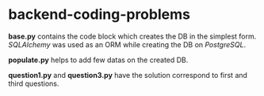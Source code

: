 # backend-coding-problems

**base.py** contains the code block which creates the DB in the simplest form. _SQLAlchemy_ was used as an ORM while creating the DB on _PostgreSQL_.

**populate.py** helps to add few datas on the created DB.

**question1.py** and **question3.py** have the solution correspond to first and third questions.
